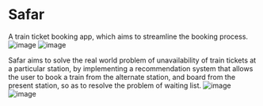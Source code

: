 # Safar
A train ticket booking app, which aims to streamline the booking process.
![image](https://github.com/user-attachments/assets/b5b74937-f321-4b30-bf59-2a600a0bf1d9)
  ![image](https://github.com/user-attachments/assets/545ebcad-5acb-4f2a-8276-35f21065051f)

Safar aims to solve the real world problem of unavailability of train tickets at a particular station, by implementing a recommendation system that allows the user to book a train from the alternate station, and board from the present station, so as to resolve the problem of waiting list.
![image](https://github.com/user-attachments/assets/4f1d0dc3-f6f1-4b97-ad5b-5b7c5c7c2f7f)
![image](https://github.com/user-attachments/assets/d84dbce1-02a5-40af-8f78-7def59ba037b)
